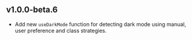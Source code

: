 ## v1.0.0-beta.6

- Add new `useDarkMode` function for detecting dark mode using manual, user preference and class strategies.
